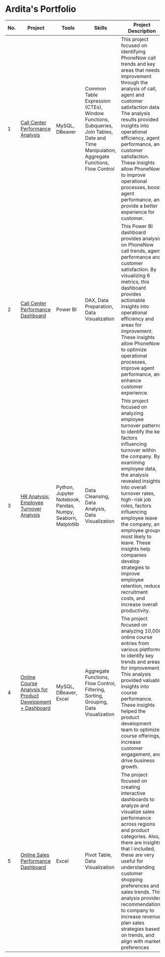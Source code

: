 # Ardita's Portfolio

| **No.** |   **Project**                          |   **Tools**          | **Skills**                     |  **Project Description**                |
|---|-----------------------------------------|-----------------------|--------------------------------|-------------------------------------------|
| 1 | [Call Center Performance Analysis](https://github.com/rahmaarditap/SQL-Project---Analyzing-Call-Center-Performance)     |  MySQL, DBeaver               | Common Table Expression (CTEs), Window Functions, Subqueries, Join Tables, Date and Time Manipulation, Aggregate Functions, Flow Control            | This project focused on identifying PhoneNow call trends and key areas that needs improvement through the analysis of call, agent and customer satisfaction data. The analysis results provided insights into operational efficiency, agent performance, and customer satisfaction. These insights allow PhoneNow to improve operational processes, boost agent performance, and provide a better experience for customer.|
| 2 | [Call Center Performance Dashboard](https://github.com/rahmaarditap/Call-Center-Performance-Power-BI-Dashboard) | Power BI                      | DAX, Data Preparation, Data Visualization         | This Power BI dashboard provides analysis on PhoneNow call trends, agent performance and customer satisfaction. By visualizing 6 metrics, this dashboard provides actionable insights into operational efficiency and areas for improvement. These insights allow PhoneNow to optimize operational processes, improve agent performance, and enhance customer experience. |
| 3 | [HR Analysis: Employee Turnover Analysis](https://github.com/rahmaarditap/-Python-Project-HR-Analysis-Employee-Turnover-) | Python, Jupyter Notebook, Pandas, Numpy, Seaborn, Matplotlib      | Data Cleansing, Data Analysis, Data Visualization           | This project focused on analyzing employee turnover patterns to identify the key factors influencing turnover within the company. By examining employee data, the analysis revealed insights into overall turnover rates, high-risk job roles, factors influencing employee leave the company, and employee groups most likely to leave. These insights help companies develop strategies to improve employee retention, reduce recruitment costs, and increase overall productivity.|
| 4 | [Online ​Course Analysis for Product Development + Dashboard](https://github.com/rahmaarditap/Online-Course-Analysis-for-Product-Development/tree/main) | MySQL, DBeaver, Excel               | Aggregate Functions, Flow Control, Filtering, Sorting, Grouping, Data Visualization          | The project focused on analyzing 10,000 online course entries from various platforms to identify key trends and areas for improvement. This analysis provided valuable insights into course performance. These insights helped the product development team to optimize course offerings, increase customer engagement, and drive business growth.|
| 5 | [Online Sales Performance Dashboard](https://github.com/rahmaarditap/Online-Sales-Performance-Excel-Dashboard-and-Insight/tree/main)     | Excel                      | Pivot Table, Data Visualization       | The project focused on creating interactive dashboards to analyze and visualize sales performance across regions and product categories. Also, there are insights that I included, these are very useful for understanding customer shopping preferences and sales trends. This analysis provides recommendations to company to increase revenue, plan sales strategies based on trends, and align with market preferences |


